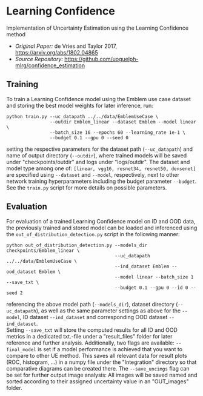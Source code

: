 # Learning Confidence
Implementation of Uncertainty Estimation using the Learning Confidence method

- _Original Paper:_ de Vries and Taylor 2017, https://arxiv.org/abs/1802.04865
- _Source Repository:_ https://github.com/uoguelph-mlrg/confidence_estimation

## Training
To train a Learning Confidence model using the Emblem use case dataset and storing the best model weights for later inference, run:

```
python train.py --uc_datapath ../../data/EmblemUseCase \
                --outdir Emblem_linear --dataset Emblem --model linear \
                --batch_size 16 --epochs 60 --learning_rate 1e-1 \
                --budget 0.1 --gpu 0 --seed 0
```
setting the respective parameters for the dataset path (```--uc_datapath```) and name of output directory (```--outdir```), where trained models will be saved under "checkpoints/outdir" and logs under "logs/outdir". The dataset and model type among one of: ```[linear, vgg16, resnet34, resnet50, densenet]``` are specified using ```--dataset``` and ```--model```, respectively, next to other network training hyperparameters including the budget parameter ```--budget```. See the ```train.py``` script for more details on possible parameters.

## Evaluation
For evaluation of a trained Learning Confidence model on ID and OOD data, the previously trained and stored model can be loaded and inferenced using the ```out_of_distribution_detection.py``` script in the following manner:
```
python out_of_distribution_detection.py --models_dir checkpoints/Emblem_linear \
                                        --uc_datapath ../../data/EmblemUseCase \
                                        --ind_dataset Emblem --ood_dataset Emblem \
                                        --model linear --batch_size 1 --save_txt \
                                        --budget 0.1 --gpu 0 --id 0 --seed 2
```
referencing the above model path  (```--models_dir```), dataset directory (```--uc_datapath```), as well as the same parameter settings as above for the ```--model```, ID dataset ```--ind_dataset``` and corresponding OOD dataset ```--ind_dataset```. \
Setting ```--save_txt``` will store the computed results for all ID and OOD metrics in a dedicated txt.-file under a "result_files" folder for later reference and further analysis. Additionally, two flags are available: ```--final_model``` is set if a model performance is achieved that you want to compare to other UE method. This saves all relevant data for result plots (ROC, histogram, ...) in a numpy file under the "Integration" directory so that comparative diagrams can be created there. The ```--save_uncimgs``` flag can be set for further output image analysis: All images will be saved named and sorted according to their assigned uncertainty value in an "OUT_images" folder.